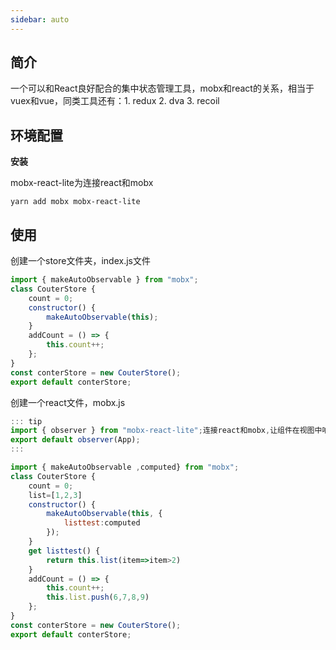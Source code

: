 ```yaml
---
sidebar: auto
---
```

## 简介

一个可以和React良好配合的集中状态管理工具，mobx和react的关系，相当于vuex和vue，同类工具还有：1. redux 2. dva 3. recoil
## 环境配置

**安装**

mobx-react-lite为连接react和mobx

```
yarn add mobx mobx-react-lite
```

## 使用

创建一个store文件夹，index.js文件

```js
import { makeAutoObservable } from "mobx";
class CouterStore {
    count = 0;
    constructor() {
        makeAutoObservable(this);
    }
    addCount = () => {
        this.count++;
    };
}
const conterStore = new CouterStore();
export default conterStore;

```

创建一个react文件，mobx.js

```js
::: tip
import { observer } from "mobx-react-lite";连接react和mobx,让组件在视图中响应数据变化
export default observer(App);
:::
```

```js
import { makeAutoObservable ,computed} from "mobx";
class CouterStore {
    count = 0;
    list=[1,2,3]
    constructor() {
        makeAutoObservable(this, {
            listtest:computed
        });
    }
    get listtest() {
        return this.list(item=>item>2)
    }
    addCount = () => {
        this.count++;
        this.list.push(6,7,8,9)
    };
}
const conterStore = new CouterStore();
export default conterStore;

```

## 





